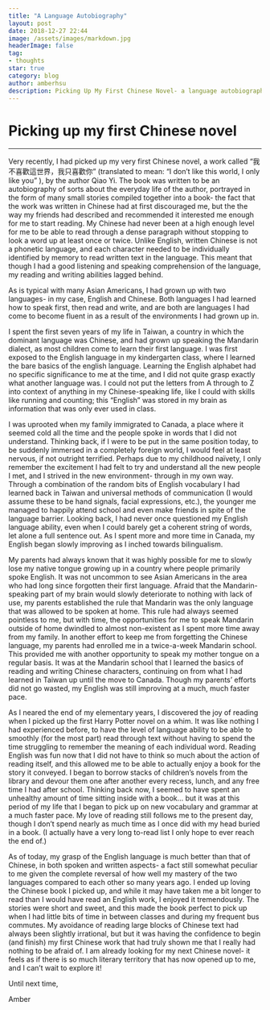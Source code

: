 ```yaml
---
title: "A Language Autobiography"
layout: post
date: 2018-12-27 22:44
image: /assets/images/markdown.jpg
headerImage: false
tag:
- thoughts
star: true
category: blog
author: amberhsu
description: Picking Up My First Chinese Novel- a language autobiography
---
```


# Picking up my first Chinese novel
---
Very recently, I had picked up my very first Chinese novel, a work called “我不喜歡這世界，我只喜歡你” (translated to mean: “I don’t like this world, I only like you” ), by the author Qiao Yi. The book was written to be an autobiography of sorts about the everyday life of the author, portrayed in the form of many small stories compiled together into a book- the fact that the work was written in Chinese had at first discouraged me, but the the way my friends had described and recommended it interested me enough for me to start reading. My Chinese had never been at a high enough level for me to be able to read through a dense paragraph without stopping to look a word up at least once or twice. Unlike English, written Chinese is not a phonetic language, and each character needed to be individually identified by memory to read written text in the language. This meant that though I had a good listening and speaking comprehension of the language, my reading and writing abilities lagged behind. 

As is typical with many Asian Americans, I had grown up with two languages- in my case, English and Chinese. Both languages I had learned how to speak first, then read and write, and are both are languages I had come to become fluent in as a result of the environments I had grown up in.

I spent the first seven years of my life in Taiwan, a country in which the dominant language was Chinese, and had grown up speaking the Mandarin dialect, as most children come to learn their first language. I was first exposed to the English language in my kindergarten class, where I learned the bare basics of the english language. Learning the English alphabet had no specific significance to me at the time, and I did not quite grasp exactly what another language was. I could not put the letters from A through to Z into context of anything in my Chinese-speaking life, like I could with skills like running and counting; this “English” was stored in my brain as information that was only ever used in class.

I was uprooted when my family immigrated to Canada, a place where it seemed cold all the time and the people spoke in words that I did not understand. Thinking back, if I were to be put in the same position today, to be suddenly immersed in a completely foreign world, I would feel at least nervous, if not outright terrified. Perhaps due to my childhood naïvety, I only remember the excitement I had felt to try and understand all the new people I met, and I strived in the new environment- through in my own way. Through a combination of the random bits of English vocabulary I had learned back in Taiwan and universal methods of communication (I would assume these to be hand signals, facial expressions, etc.), the younger me managed to happily attend school and even make friends in spite of the language barrier. Looking back, I had never once questioned my English language ability, even when I could barely get a coherent string of words, let alone a full sentence out. As I spent more and more time in Canada, my English began slowly improving as I inched towards bilingualism.

My parents had always known that it was highly possible for me to slowly lose my native tongue growing up in a country where people primarily spoke English. It was not uncommon to see Asian Americans in the area who had long since forgotten their first language. Afraid that the Mandarin-speaking part of my brain would slowly deteriorate to nothing with lack of use, my parents established the rule that Mandarin was the only language that was allowed to be spoken at home. This rule had always seemed pointless to me, but with time, the opportunities for me to speak Mandarin outside of home dwindled to almost non-existent as I spent more time away from my family. In another effort to keep me from forgetting the Chinese language, my parents had enrolled me in a twice-a-week Mandarin school. This provided me with another opportunity to speak my mother tongue on a regular basis. It was at the Mandarin school that I learned the basics of reading and writing Chinese characters, continuing on from what I had learned in Taiwan up until the move to Canada. Though my parents’ efforts did not go wasted, my English was still improving at a much, much faster pace.

As I neared the end of my elementary years, I discovered the joy of reading when I picked up the first Harry Potter novel on a whim. It was like nothing I had experienced before, to have the level of language ability to be able to smoothly (for the most part) read through text without having to spend the time struggling to remember the meaning of each individual word. Reading English was fun now that I did not have to think so much about the action of reading itself, and this allowed me to be able to actually enjoy a book for the story it conveyed. I began to borrow stacks of children’s novels from the library and devour them one after another every recess, lunch, and any free time I had after school. Thinking back now, I seemed to have spent an unhealthy amount of time sitting inside with a book... but it was at this period of my life that I began to pick up on new vocabulary and grammar at a much faster pace. My love of reading still follows me to the present day, though I don’t spend nearly as much time as I once did with my head buried in a book. (I actually have a very long to-read list I only hope to ever reach the end of.)

As of today, my grasp of the English language is much better than that of Chinese, in both spoken and written aspects- a fact still somewhat peculiar to me given the complete reversal of how well my mastery of the two languages compared to each other so many years ago. I ended up loving the Chinese book I picked up, and while it may have taken me a bit longer to read than I would have read an English work, I enjoyed it tremendously. The stories were short and sweet, and this made the book perfect to pick up when I had little bits of time in between classes and during my frequent bus commutes. My avoidance of reading large blocks of Chinese text had always been slightly irrational, but but it was having the confidence to begin (and finish) my first Chinese work that had truly shown me that I really had nothing to be afraid of. I am already looking for my next Chinese novel- it feels as if there is so much literary territory that has now opened up to me, and I can’t wait to explore it!

Until next time,

Amber
